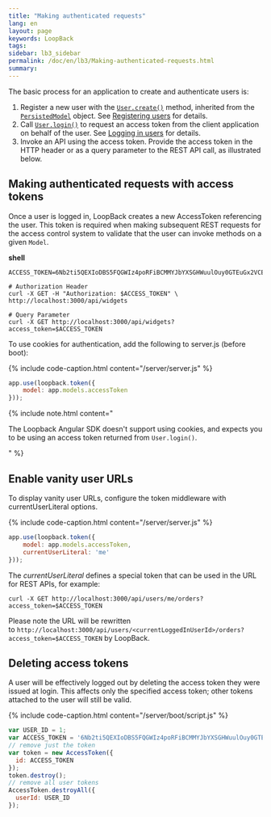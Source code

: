 ```yaml
---
title: "Making authenticated requests"
lang: en
layout: page
keywords: LoopBack
tags:
sidebar: lb3_sidebar
permalink: /doc/en/lb3/Making-authenticated-requests.html
summary:
---
```


The basic process for an application to create and authenticate users is:

1.  Register a new user with the [`User.create()`](http://apidocs.loopback.io/loopback/#persistedmodel-create) method,
    inherited from the [`PersistedModel`](https://apidocs.loopback.io/loopback/#persistedmodel) object.
    See [Registering users](Registering-users.html) for details.
2.  Call [`User.login()`](https://apidocs.loopback.io/loopback/#user-login) to request an access token from the client application on behalf of the user.
    See [Logging in users](Logging-in-users.html) for details.
3.  Invoke an API using the access token. Provide the access token in the HTTP header or as a query parameter to the REST API call, as illustrated below.

## Making authenticated requests with access tokens

Once a user is logged in, LoopBack creates a new AccessToken referencing the user.
This token is required when making subsequent REST requests for the access control system to validate that the user can invoke methods on a given `Model`.

**shell**

```
ACCESS_TOKEN=6Nb2ti5QEXIoDBS5FQGWIz4poRFiBCMMYJbYXSGHWuulOuy0GTEuGx2VCEVvbpBK

# Authorization Header
curl -X GET -H "Authorization: $ACCESS_TOKEN" \
http://localhost:3000/api/widgets

# Query Parameter
curl -X GET http://localhost:3000/api/widgets?access_token=$ACCESS_TOKEN
```

To use cookies for authentication, add the following to server.js (before boot):

{% include code-caption.html content="/server/server.js" %}
```javascript
app.use(loopback.token({
    model: app.models.accessToken
}));
```

{% include note.html content="

The Loopback Angular SDK doesn't support using cookies, and expects you to be using an access token returned from `User.login()`.

" %}

## Enable vanity user URLs

To display vanity user URLs, configure the token middleware with currentUserLiteral options. 

{% include code-caption.html content="/server/server.js" %}
```javascript
app.use(loopback.token({
    model: app.models.accessToken,
    currentUserLiteral: 'me'
}));
```

The _currentUserLiteral_ defines a special token that can be used in the URL for REST APIs, for example:

`curl -X GET http://localhost:3000/api/users/me/orders?access_token=$ACCESS_TOKEN`

Please note the URL will be rewritten to `http://localhost:3000/api/users/<currentLoggedInUserId>/orders?access_token=$ACCESS_TOKEN` by LoopBack.

## Deleting access tokens

A user will be effectively logged out by deleting the access token they were issued at login.
This affects only the specified access token; other tokens attached to the user will still be valid.

{% include code-caption.html content="/server/boot/script.js" %}
```javascript
var USER_ID = 1;
var ACCESS_TOKEN = '6Nb2ti5QEXIoDBS5FQGWIz4poRFiBCMMYJbYXSGHWuulOuy0GTEuGx2VCEVvbpBK';
// remove just the token
var token = new AccessToken({
  id: ACCESS_TOKEN
});
token.destroy();
// remove all user tokens
AccessToken.destroyAll({
  userId: USER_ID
});
```
